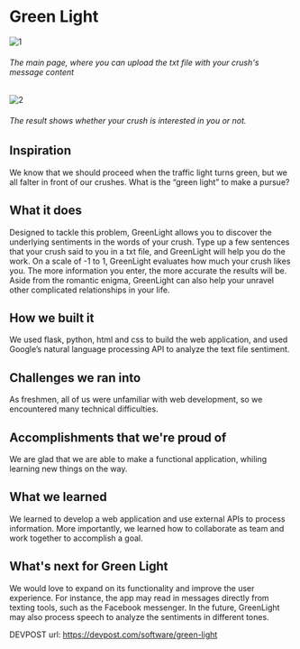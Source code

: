 # Green Light
![1](https://user-images.githubusercontent.com/21698734/36358868-d908d940-14e2-11e8-934f-5412678a8e99.JPG)
###### *The main page, where you can upload the txt file with your crush's message content*

![2](https://user-images.githubusercontent.com/21698734/36358869-d91016e2-14e2-11e8-9f79-3dc4aeac5669.JPG)
###### *The result shows whether your crush is interested in you or not.*

## __Inspiration__
We know that we should proceed when the traffic light turns green, but we all falter in front of our crushes. What is the “green light” to make a pursue?

## __What it does__
Designed to tackle this problem, GreenLight allows you to discover the underlying sentiments in the words of your crush. Type up a few sentences that your crush said to you in a txt file, and GreenLight will help you do the work. On a scale of -1 to 1, GreenLight evaluates how much your crush likes you. The more information you enter, the more accurate the results will be. Aside from the romantic enigma, GreenLight can also help your unravel other complicated relationships in your life.

## __How we built it__
We used flask, python, html and css to build the web application, and used Google’s natural language processing API to analyze the text file sentiment.

## __Challenges we ran into__
As freshmen, all of us were unfamiliar with web development, so we encountered many technical difficulties.

## __Accomplishments that we're proud of__
We are glad that we are able to make a functional application, whiling learning new things on the way.

## __What we learned__
We learned to develop a web application and use external APIs to process information. More importantly, we learned how to collaborate as team and work together to accomplish a goal.

## __What's next for Green Light__
We would love to expand on its functionality and improve the user experience. For instance, the app may read in messages directly from texting tools, such as the Facebook messenger. In the future, GreenLight may also process speech to analyze the sentiments in different tones.

DEVPOST url: https://devpost.com/software/green-light
